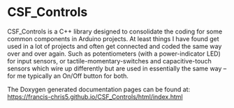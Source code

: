 # CSF_Controls
CSF_Controls is a C++ library designed to consolidate the coding for some common components in Arduino projects. At least things I have found get used in a lot of projects and often get connected and coded the same way over and over again. Such as potentiometers (with a power-indicator LED) for input sensors, or tactile-momentary-switches and capacitive-touch sensors which wire up differently but are used in essentially the same way –for me typically an On/Off button for both.


The Doxygen generated documentation pages can be found at: https://francis-chris5.github.io/CSF_Controls/html/index.html


 
